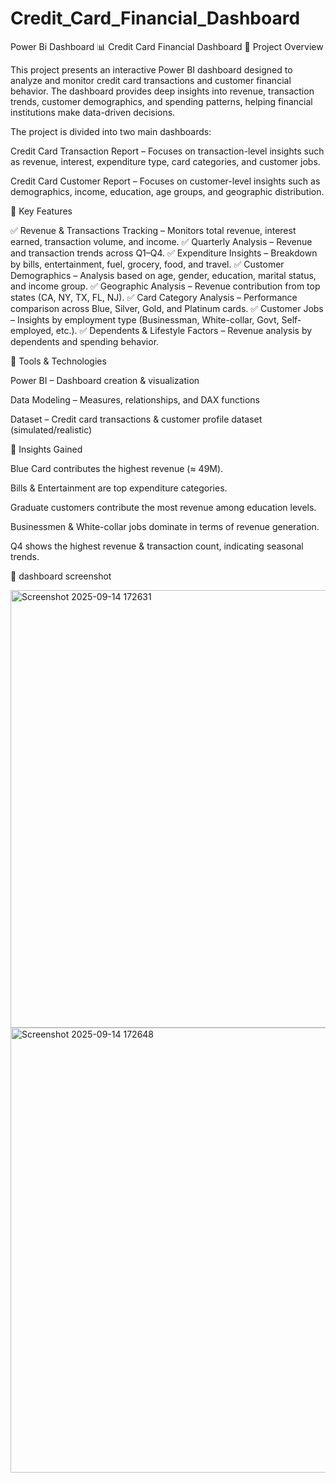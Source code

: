 # Credit_Card_Financial_Dashboard
Power Bi Dashboard
📊 Credit Card Financial Dashboard
🔹 Project Overview

This project presents an interactive Power BI dashboard designed to analyze and monitor credit card transactions and customer financial behavior. The dashboard provides deep insights into revenue, transaction trends, customer demographics, and spending patterns, helping financial institutions make data-driven decisions.

The project is divided into two main dashboards:

Credit Card Transaction Report – Focuses on transaction-level insights such as revenue, interest, expenditure type, card categories, and customer jobs.

Credit Card Customer Report – Focuses on customer-level insights such as demographics, income, education, age groups, and geographic distribution.

🔹 Key Features

✅ Revenue & Transactions Tracking – Monitors total revenue, interest earned, transaction volume, and income.
✅ Quarterly Analysis – Revenue and transaction trends across Q1–Q4.
✅ Expenditure Insights – Breakdown by bills, entertainment, fuel, grocery, food, and travel.
✅ Customer Demographics – Analysis based on age, gender, education, marital status, and income group.
✅ Geographic Analysis – Revenue contribution from top states (CA, NY, TX, FL, NJ).
✅ Card Category Analysis – Performance comparison across Blue, Silver, Gold, and Platinum cards.
✅ Customer Jobs – Insights by employment type (Businessman, White-collar, Govt, Self-employed, etc.).
✅ Dependents & Lifestyle Factors – Revenue analysis by dependents and spending behavior.

🔹 Tools & Technologies

Power BI – Dashboard creation & visualization

Data Modeling – Measures, relationships, and DAX functions

Dataset – Credit card transactions & customer profile dataset (simulated/realistic)

🔹 Insights Gained

Blue Card contributes the highest revenue (≈ 49M).

Bills & Entertainment are top expenditure categories.

Graduate customers contribute the most revenue among education levels.

Businessmen & White-collar jobs dominate in terms of revenue generation.

Q4 shows the highest revenue & transaction count, indicating seasonal trends.

🔹 dashboard screenshot

<img width="1404" height="700" alt="Screenshot 2025-09-14 172631" src="https://github.com/user-attachments/assets/341e7695-6cd0-42bc-86a2-86f07d892a36" />


<img width="1291" height="712" alt="Screenshot 2025-09-14 172648" src="https://github.com/user-attachments/assets/938263c1-6414-4a25-bbae-c0aad7b32d9f" />


